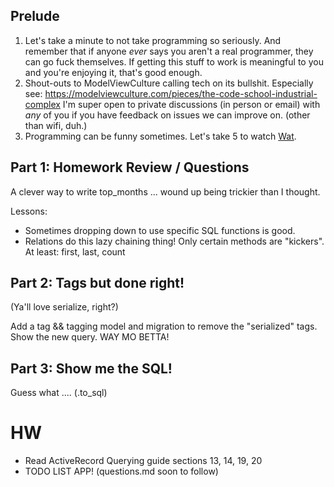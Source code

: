 ## Prelude

1. Let's take a minute to not take programming so seriously.
   And remember that if anyone *ever* says you aren't a real programmer, they can go fuck themselves.
   If getting this stuff to work is meaningful to you and you're enjoying it, that's good enough.
2. Shout-outs to ModelViewCulture calling tech on its bullshit.
   Especially see: https://modelviewculture.com/pieces/the-code-school-industrial-complex
   I'm super open to private discussions (in person or email) with *any* of you
   if you have feedback on issues we can improve on. (other than wifi, duh.)
3. Programming can be funny sometimes. Let's take 5 to watch [Wat][wat].

[wat]: https://www.destroyallsoftware.com/talks/wat

## Part 1: Homework Review / Questions

A clever way to write top_months ... wound up being trickier than I thought.

Lessons:

* Sometimes dropping down to use specific SQL functions is good.
* Relations do this lazy chaining thing! Only certain methods are "kickers".
  At least: first, last, count

## Part 2: Tags but done right!

(Ya'll love serialize, right?)

Add a tag && tagging model and migration to remove the "serialized" tags.
Show the new query. WAY MO BETTA!

## Part 3: Show me the SQL!

Guess what .... (.to_sql)

# HW

* Read ActiveRecord Querying guide sections 13, 14, 19, 20
* TODO LIST APP! (questions.md soon to follow)
